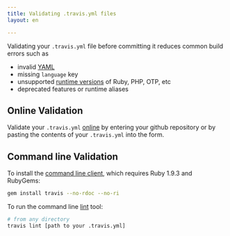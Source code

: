 ```yaml
---
title: Validating .travis.yml files
layout: en

---
```


Validating your `.travis.yml` file before committing it reduces common build errors such as

- invalid [YAML](http://yaml-online-parser.appspot.com/)
- missing `language` key
- unsupported [runtime versions](/user/reference/precise/) of Ruby, PHP, OTP, etc
- deprecated features or runtime aliases

## Online Validation

Validate your `.travis.yml` [online](http://lint.travis-ci.org) by entering your
github repository or by pasting the contents of your `.travis.yml` into the form.

## Command line Validation

To install the [command line client](https://github.com/travis-ci/travis.rb#installation),
 which requires Ruby 1.9.3 and RubyGems:

```bash
gem install travis --no-rdoc --no-ri
```

To run the command line [lint](https://github.com/travis-ci/travis.rb#lint) tool:

```bash
# from any directory
travis lint [path to your .travis.yml]
```
